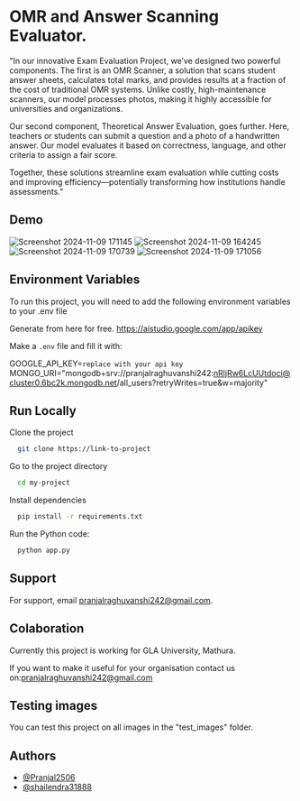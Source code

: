 
# OMR and Answer Scanning Evaluator.

"In our innovative Exam Evaluation Project, we’ve designed two powerful components. The first is an OMR Scanner, a solution that scans student answer sheets, calculates total marks, and provides results at a fraction of the cost of traditional OMR systems. Unlike costly, high-maintenance scanners, our model processes photos, making it highly accessible for universities and organizations.

Our second component, Theoretical Answer Evaluation, goes further. Here, teachers or students can submit a question and a photo of a handwritten answer. Our model evaluates it based on correctness, language, and other criteria to assign a fair score.

Together, these solutions streamline exam evaluation while cutting costs and improving efficiency—potentially transforming how institutions handle assessments."


## Demo
![Screenshot 2024-11-09 171145](https://github.com/user-attachments/assets/e92faf2e-b7b7-481b-b8fa-f207b0e62c39)
![Screenshot 2024-11-09 164245](https://github.com/user-attachments/assets/023eb0f2-0e4b-4aed-86ac-26f512dae7e3)
![Screenshot 2024-11-09 170739](https://github.com/user-attachments/assets/b9b09e03-e112-415f-baac-560f106f9a02)
![Screenshot 2024-11-09 171056](https://github.com/user-attachments/assets/8b6cc8d5-96f8-4e2f-a23f-a22243d31e50)


## Environment Variables

To run this project, you will need to add the following environment variables to your .env file

Generate from here for free.
https://aistudio.google.com/app/apikey

Make a `.env` file and fill it with:

GOOGLE_API_KEY=`replace with your api key`
MONGO_URI="mongodb+srv://pranjalraghuvanshi242:nRljRw6LcUUtdoci@cluster0.6bc2k.mongodb.net/all_users?retryWrites=true&w=majority"



## Run Locally

Clone the project

```bash
  git clone https://link-to-project
```

Go to the project directory

```bash
  cd my-project
```

Install dependencies

```bash
  pip install -r requirements.txt

```

Run the Python code:

```bash
  python app.py
```


## Support

For support, email pranjalraghuvanshi242@gmail.com.



## Colaboration
Currently this project is working for GLA University, Mathura.

If you want to make it useful for your organisation contact us on:pranjalraghuvanshi242@gmail.com


## Testing images

You can test this project on all images in the "test_images" folder.


## Authors

- [@Pranjal2506](https://github.com/Pranjal2506)
- [@shailendra31888](https://github.com/shailendra31888)

